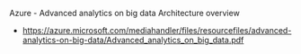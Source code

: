 Azure - Advanced analytics on big data Architecture overview
* https://azure.microsoft.com/mediahandler/files/resourcefiles/advanced-analytics-on-big-data/Advanced_analytics_on_big_data.pdf 
